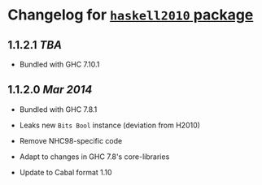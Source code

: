# Changelog for [`haskell2010` package](http://hackage.haskell.org/package/haskell2010)

## 1.1.2.1  *TBA*

  - Bundled with GHC 7.10.1

## 1.1.2.0  *Mar 2014*

  - Bundled with GHC 7.8.1

  - Leaks new `Bits Bool` instance (deviation from H2010)

  - Remove NHC98-specific code

  - Adapt to changes in GHC 7.8's core-libraries

  - Update to Cabal format 1.10
